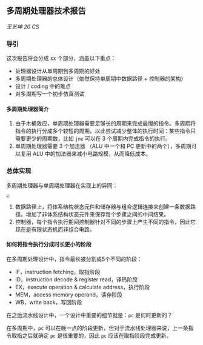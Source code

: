 ## 多周期处理器技术报告

*王艺坤 20 CS*

### 导引

这次报告将会分成 xx 个部分，涵盖以下重点：

- 处理器设计从单周期到多周期的好处
- 多周期处理器的总体设计（依然保持单周期中数据路径 + 控制器的架构）
- 设计 / coding 中的难点
- 对多周期写一个初步仿真测试

#### 多周期处理器简介

1. 由于木桶效应，单周期处理器需要足够长的周期来完成最慢的指令。多周期将指令的执行分成多个较短的周期，以此尝试减少整体的执行时间：某些指令只需要更少的周期数，比如 `jne` 可以在 3 个周期内完成指令的执行。
2. 单周期处理器需要 3 个加法器 （ALU 中一个和 PC 更新中的两个），多周期可以复用 ALU 中的加法器来减小电路规模，从而降低成本。

### 总体实现

多周期处理器与单周期处理器在实现上的异同：

<img src="https://cdn.jsdelivr.net/gh/ekonwang/images@master/img/MultiCircleMIPS.png" style="zoom:50%;" />

1. 数据路径上，将体系结构状态元件和储存器与组合逻辑连接来创建一条数据路径。增加了非体系结构状态元件来保存每个步骤之间的中间结果。
2. 控制器，每个指令执行期间控制器针对不同的步骤上产生不同的指令，因此它现在是有限状态机而非组合电路。

#### 如何将指令执行分成时长更小的阶段

在多周期处理设计中，指令最长被分割成5个不同的阶段：

- IF，instruction fetching，取指阶段
- ID，instruction decode & register read，译码阶段
- EX，execute operation & calculate address，执行阶段
- MEM，access memory operand，读存阶段
- WB，write back，写回阶段

在之后流水线设计中，一个设计中重要的细节就是：`pc` 是何时更新的？

在多周期中，`pc` 可以在晚一点的阶段更新，但对于流水线处理器来说，上一条指令取指之后就确定 `pc` 是很重要的，因此 `pc` 应该在取指阶段完成更新。

















